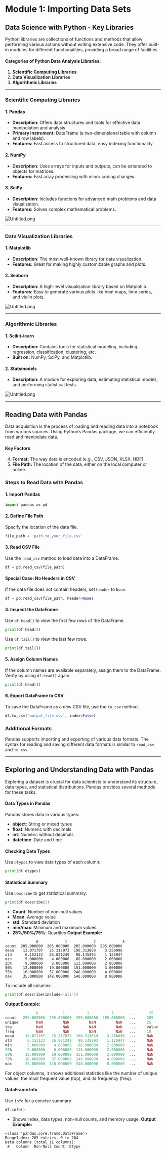 

# Module 1: Importing Data Sets
## Data Science with Python - Key Libraries
Python libraries are collections of functions and methods that allow performing various actions without writing extensive code. They offer built-in modules for different functionalities, providing a broad range of facilities.
#### Categories of Python Data Analysis Libraries:
1. **Scientific Computing Libraries**
2. **Data Visualization Libraries**
3. **Algorithmic Libraries**

___
### Scientific Computing Libraries
#### 1. **Pandas**
- **Description:** Offers data structures and tools for effective data manipulation and analysis.
- **Primary Instrument:** DataFrame (a two-dimensional table with column and row labels).
- **Features:** Fast access to structured data, easy indexing functionality.
#### 2. **NumPy**
- **Description:** Uses arrays for inputs and outputs, can be extended to objects for matrices.
- **Features:** Fast array processing with minor coding changes.
#### 3. **SciPy**
- **Description:** Includes functions for advanced math problems and data visualization.
- **Features:** Solves complex mathematical problems.

![Untitled.png](https://prod-files-secure.s3.us-west-2.amazonaws.com/03e82b26-cccb-4906-bb56-adabcbdc0655/997ac361-58a8-4f04-bb0f-79fea4baa761/Untitled.png?X-Amz-Algorithm=AWS4-HMAC-SHA256&X-Amz-Content-Sha256=UNSIGNED-PAYLOAD&X-Amz-Credential=ASIAZI2LB466VT3SDSGW%2F20250207%2Fus-west-2%2Fs3%2Faws4_request&X-Amz-Date=20250207T201608Z&X-Amz-Expires=3600&X-Amz-Security-Token=IQoJb3JpZ2luX2VjEGQaCXVzLXdlc3QtMiJHMEUCIQD50f2cVV4NDhic1Zm9trhj05%2FTjXp4i92JY4b86IGOBQIgQehCHDV6g3d1RlikTAbTureo%2FIgi7%2BLale%2B%2B6STkMAMq%2FwMIfRAAGgw2Mzc0MjMxODM4MDUiDHAjTa4wBL55wAlCXircA4jF%2FVjdJwNRnUtJhqcO9cpI41dsRkZHHqgBSxi37ccljeX4SsUqvC8STHo37iobnPbbpHss%2B1hWaCYnWSSZER1%2B9nJgfZlys7VA8PjaYwowBWb0CnNjrvGaj7Zea5y%2BzWl9Ci3NHsUmKs%2BBLXPUA59%2B8at%2Buv7ldOk35C6%2FgjJHF1HqOJyXCiKqEAzM3k44lYdjF%2B8Qb%2FPTtsrHUM81wYDSi%2BLuFILfO7PRebKcbwz7tQlsB3fEmu4H5jA5aVDNYXJUlqAAAA%2FsjUmHD7NUANGH0WdyZeCmZJEXWlKcE%2Bm08IRUYq4tylRDoXj6XEdeE1BEBVcflqUkLm%2F%2FDpvohOPOQ9vyhemjY3moIedlNsvKDkuEFYPw%2FwZoK6iWTGkYMRt%2B89hqGhb6gUC%2BHNXQjQFXiBu0FgI4LDnexBdDxiLQD7kQcGvArmSTnfvHZyoXaGOya4mGb1u6r3Z69QFg21DCgtsuhgSnGMhRbebSHzRS3ytCpx2cdBWloTdXKYCUx%2BNpmLZEPM3Uwo%2FTv79ZYzgVPYO5XvuifxzID7TUr8IhYJw%2BputYtXDqadHMLiWMEvYEwUCWd57HgjDb87AZU8JrNuYsXyKQzGV9IXVnVdKeAOZIcFHwS2Sq13IxMN3Smb0GOqUBcXZufgnbDIJucdxZAMnEupjYiMBg%2FUj2b9pVk8tqKBa8X3ovlFOmYJCZ2Od4H%2BkkOBCW9vAj38Wn37%2F5UAPy6CfWqRFyua1nEEXeDvW4STvQ2%2Boot4Cj72jR5i6AMdZrafdZEDmNGJEwzaqKbisRzpVXEeZJdqt5DfycMLMIxJMaQiPxdaMDV%2FRVoR32I4v1dqlZsC1cMATj4cS2ep6wDdvIG4gb&X-Amz-Signature=53f8c148f593a21f82107317cea1478489c0e107bff764fcf3af2793d39b1f95&X-Amz-SignedHeaders=host&x-id=GetObject)
___
### Data Visualization Libraries
#### 1. **Matplotlib**
- **Description:** The most well-known library for data visualization.
- **Features:** Great for making highly customizable graphs and plots.
#### 2. **Seaborn**
- **Description:** A high-level visualization library based on Matplotlib.
- **Features:** Easy to generate various plots like heat maps, time series, and violin plots.

![Untitled.png](https://prod-files-secure.s3.us-west-2.amazonaws.com/03e82b26-cccb-4906-bb56-adabcbdc0655/733d1e42-5a53-4fd8-90c1-3d85254369a6/Untitled.png?X-Amz-Algorithm=AWS4-HMAC-SHA256&X-Amz-Content-Sha256=UNSIGNED-PAYLOAD&X-Amz-Credential=ASIAZI2LB466T3YXGIZ5%2F20250207%2Fus-west-2%2Fs3%2Faws4_request&X-Amz-Date=20250207T201607Z&X-Amz-Expires=3600&X-Amz-Security-Token=IQoJb3JpZ2luX2VjEGQaCXVzLXdlc3QtMiJIMEYCIQC0AHSwdJnRfNe%2FpZdNKlmJyykmAyDsg%2FyYGvEuYSnsJgIhAJo8goCOMUWd3DJhBXQs7jWMBHwz33Pwk1AedNRIFxCrKv8DCH0QABoMNjM3NDIzMTgzODA1Igw4plSljUpM1A3QcZoq3AONTy9b5dXe16ONPVcGdt6nZKr%2F6yBKexdySVeqta0W129lkhfxwppCOBZid0SOB%2B0Vcyg9H0fh1sdGa7a%2FVMVW65AcSd%2B0ocQ1ShQtENnY3yTzhc9NI4mOomoFHJXLjfNGq%2Fogz7nNPp92q3R7BMGjHEZF%2FgK5FHllEKPZ1jzCR3x7Mj7lNowfDA9HhamReQ%2F2DENfsLr67AA0b4DMqS1p9yrj9F8RAv7dwt0pVjSACEk5f7e60GImA%2BRT%2BtmAidOWQtwQMgeGg%2FRxusNVaOWnHjWnlzqml8IZB5QInR0xDThx6DWVzoIHo5pAFuyUEijPl2k49ouAf%2B7KMgKemVMAEvY%2BjxGAwhaqpl9%2BGlMFDkQYASm367c738ZLd8uVj0i%2BkXCc2NbmJC%2BTYQ%2BaCZZLy%2Bt%2F%2BQFm81FnbxaivURIEwoPNi6OyEt6Gl1YsQUA%2F3hgKTlNYwPeCRS3Sws5dtMEmo1k5SBpjzP5S7QdTjGWQfYf1c2qcod38oV7v4Ht85YB07x9Us4zuKRUS9SsSaNKWF%2BwAcZcAvhnyjd7EY7By2U3ORBbMjHZ6J6MxwGykEyTWtusomjan%2F3JUMdec%2BCz2%2F0v6HjfTXHkdC0WmUdm7xZXCf4zqGmg%2FsiFczD40pm9BjqkAbbEBo%2B7v9uCfm4mSTfCJ61OHaY8%2BBH8Fry8U7t4QeN%2FUyv3TPUgiJ5IYeteI6q6Y3tWWrokNkDr6EPaoBR0W4a9G4cSEy26JQ6c4zHlK4EkUQPLqnwjd6Pi1OzE%2F6ia9iCvsg3hUZFV5muDf43pEZ0516BeFo%2Fcx7Rwx8sbnhh39FogcI9lm%2BAhQ9pyRxHmDc2jSKCpTrzdioFDtfki2TyERACl&X-Amz-Signature=cb882a0a63cfb17688f2debebd6ddd0f72d0be5162336723616c2ce3082ebe92&X-Amz-SignedHeaders=host&x-id=GetObject)
___
### Algorithmic Libraries
#### 1. **Scikit-learn**
- **Description:** Contains tools for statistical modeling, including regression, classification, clustering, etc.
- **Built on:** NumPy, SciPy, and Matplotlib.
#### 2. **Statsmodels**
- **Description:** A module for exploring data, estimating statistical models, and performing statistical tests.

![Untitled.png](https://prod-files-secure.s3.us-west-2.amazonaws.com/03e82b26-cccb-4906-bb56-adabcbdc0655/c62885f5-417d-4179-834f-d68f8f2bdf39/Untitled.png?X-Amz-Algorithm=AWS4-HMAC-SHA256&X-Amz-Content-Sha256=UNSIGNED-PAYLOAD&X-Amz-Credential=ASIAZI2LB466T3YXGIZ5%2F20250207%2Fus-west-2%2Fs3%2Faws4_request&X-Amz-Date=20250207T201607Z&X-Amz-Expires=3600&X-Amz-Security-Token=IQoJb3JpZ2luX2VjEGQaCXVzLXdlc3QtMiJIMEYCIQC0AHSwdJnRfNe%2FpZdNKlmJyykmAyDsg%2FyYGvEuYSnsJgIhAJo8goCOMUWd3DJhBXQs7jWMBHwz33Pwk1AedNRIFxCrKv8DCH0QABoMNjM3NDIzMTgzODA1Igw4plSljUpM1A3QcZoq3AONTy9b5dXe16ONPVcGdt6nZKr%2F6yBKexdySVeqta0W129lkhfxwppCOBZid0SOB%2B0Vcyg9H0fh1sdGa7a%2FVMVW65AcSd%2B0ocQ1ShQtENnY3yTzhc9NI4mOomoFHJXLjfNGq%2Fogz7nNPp92q3R7BMGjHEZF%2FgK5FHllEKPZ1jzCR3x7Mj7lNowfDA9HhamReQ%2F2DENfsLr67AA0b4DMqS1p9yrj9F8RAv7dwt0pVjSACEk5f7e60GImA%2BRT%2BtmAidOWQtwQMgeGg%2FRxusNVaOWnHjWnlzqml8IZB5QInR0xDThx6DWVzoIHo5pAFuyUEijPl2k49ouAf%2B7KMgKemVMAEvY%2BjxGAwhaqpl9%2BGlMFDkQYASm367c738ZLd8uVj0i%2BkXCc2NbmJC%2BTYQ%2BaCZZLy%2Bt%2F%2BQFm81FnbxaivURIEwoPNi6OyEt6Gl1YsQUA%2F3hgKTlNYwPeCRS3Sws5dtMEmo1k5SBpjzP5S7QdTjGWQfYf1c2qcod38oV7v4Ht85YB07x9Us4zuKRUS9SsSaNKWF%2BwAcZcAvhnyjd7EY7By2U3ORBbMjHZ6J6MxwGykEyTWtusomjan%2F3JUMdec%2BCz2%2F0v6HjfTXHkdC0WmUdm7xZXCf4zqGmg%2FsiFczD40pm9BjqkAbbEBo%2B7v9uCfm4mSTfCJ61OHaY8%2BBH8Fry8U7t4QeN%2FUyv3TPUgiJ5IYeteI6q6Y3tWWrokNkDr6EPaoBR0W4a9G4cSEy26JQ6c4zHlK4EkUQPLqnwjd6Pi1OzE%2F6ia9iCvsg3hUZFV5muDf43pEZ0516BeFo%2Fcx7Rwx8sbnhh39FogcI9lm%2BAhQ9pyRxHmDc2jSKCpTrzdioFDtfki2TyERACl&X-Amz-Signature=4a0b435bbae0c001fd64c595e174cf2e85b5ef9474e526a3f37c8916c94f02fc&X-Amz-SignedHeaders=host&x-id=GetObject)
___
## Reading Data with Pandas
Data acquisition is the process of loading and reading data into a notebook from various sources. Using Python’s Pandas package, we can efficiently read and manipulate data.
#### Key Factors:
4. **Format:** The way data is encoded (e.g., CSV, JSON, XLSX, HDF).
5. **File Path:** The location of the data, either on the local computer or online.
### Steps to Read Data with Pandas
#### 1. **Import Pandas**
```python
import pandas as pd
```
#### 2. **Define File Path**
Specify the location of the data file.
```python
file_path = 'path_to_your_file.csv'
```
#### 3. **Read CSV File**
Use the `read_csv` method to load data into a DataFrame.
```python
df = pd.read_csv(file_path)
```
#### Special Case: No Headers in CSV
If the data file does not contain headers, set `header` to `None`.
```python
df = pd.read_csv(file_path, header=None)
```
#### 4. **Inspect the DataFrame**
Use `df.head()` to view the first few rows of the DataFrame.
```python
print(df.head())
```
Use `df.tail()` to view the last few rows.
```python
print(df.tail())
```
#### 5. **Assign Column Names**
If the column names are available separately, assign them to the DataFrame.
Verify by using `df.head()` again.
```python
print(df.head())
```
#### 6. **Export DataFrame to CSV**
To save the DataFrame as a new CSV file, use the `to_csv` method.
```python
df.to_csv('output_file.csv', index=False)
```
### Additional Formats
Pandas supports importing and exporting of various data formats. The syntax for reading and saving different data formats is similar to `read_csv` and `to_csv`.
___
## Exploring and Understanding Data with Pandas
Exploring a dataset is crucial for data scientists to understand its structure, data types, and statistical distributions. Pandas provides several methods for these tasks.
#### Data Types in Pandas
Pandas stores data in various types:
- **object**: String or mixed types
- **float**: Numeric with decimals
- **int**: Numeric without decimals
- **datetime**: Date and time
#### Checking Data Types
Use `dtypes` to view data types of each column:
```python
print(df.dtypes)
```
#### Statistical Summary
Use `describe` to get statistical summary:
```python
print(df.describe())
```
- **Count**: Number of non-null values
- **Mean**: Average value
- **std**: Standard deviation
- **min/max**: Minimum and maximum values
- **25%/50%/75%**: Quartiles
**Output Example:**
```plain text
              0            1            2            3
count  205.000000  205.000000  205.000000  205.000000
mean    13.071707   25.317073  198.313659    3.256098
std      6.153123   26.021249   90.145293    1.125947
min      5.000000    4.000000   68.000000    2.000000
25%      9.000000    8.000000  113.000000    2.000000
50%     12.000000   19.000000  151.000000    3.000000
75%     16.000000   37.000000  248.000000    4.000000
max     35.000000  148.000000  540.000000    8.000000
```
To include all columns:
```python
print(df.describe(include='all'))
```
**Output Example:**
```r
              0           1          2          3       ...      25       26       27
count   205.000000  205.000000  205.000000  205.000000  ...     205      205      205
unique        NaN         NaN         NaN         NaN   ...     25       25       25
top           NaN         NaN         NaN         NaN   ...     value    value    value
freq          NaN         NaN         NaN         NaN   ...     10       10       10
mean     13.071707   25.317073  198.313659    3.256098  ...     NaN      NaN      NaN
std       6.153123   26.021249   90.145293    1.125947  ...     NaN      NaN      NaN
min       5.000000    4.000000   68.000000    2.000000  ...     NaN      NaN      NaN
25%       9.000000    8.000000  113.000000    2.000000  ...     NaN      NaN      NaN
50%      12.000000   19.000000  151.000000    3.000000  ...     NaN      NaN      NaN
75%      16.000000   37.000000  248.000000    4.000000  ...     NaN      NaN      NaN
max      35.000000  148.000000  540.000000    8.000000  ...     NaN      NaN      NaN
```
For object columns, it shows additional statistics like the number of unique values, the most frequent value (top), and its frequency (freq).
#### DataFrame Info
Use `info` for a concise summary:
```python
df.info()
```
- Shows index, data types, non-null counts, and memory usage.
**Output Example:**
```less
<class 'pandas.core.frame.DataFrame'>
RangeIndex: 205 entries, 0 to 204
Data columns (total 11 columns):
 #   Column  Non-Null Count  Dtype
